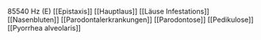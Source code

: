 85540 Hz (E)
[[Epistaxis]]
[[Hauptlaus]]
[[Läuse Infestations]]
[[Nasenbluten]]
[[Parodontalerkrankungen]]
[[Parodontose]]
[[Pedikulose]]
[[Pyorrhea alveolaris]]
